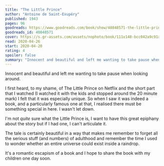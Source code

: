 ```yaml
---
title: "The Little Prince"
author: "Antoine de Saint-Exupéry"
published: 1943
pages: 96
goodreads: https://www.goodreads.com/book/show/40848571-the-little-prince
goodreads_id: 40848571
cover: https://s.gr-assets.com/assets/nophoto/book/111x148-bcc042a9c91a29c1d680899eff700a03.png
read: 2020-04-26
start: 2020-04-20
rating: 4
spoiler: false
summary: "Innocent and beautiful and left me wanting to take pause when looking around."
---
```


Innocent and beautiful and left me wanting to take pause when looking around.  
  
I first heard, to my shame, of The Little Prince on Netflix and the short part that I watched (I watched it with the kids and stopped around the 20 minute mark) I felt that it was especially unique. So when I saw it was indeed a book, and a particularly famous one at that, I realised there must be something special in here. I wasn't let down.  
  
I'm not _quite_ sure what the Little Prince is, I want to have this great epiphany about the story but if I had one, I can't articulate it.  
  
The tale is certainly beautiful in a way that makes me remember to forget all the serious stuff (and numbers) of adulthood and remember the time I used to wonder whether an entire universe could exist inside a raindrop.  
  
It's a romantic escapism of a book and I hope to share the book with my children one day soon.

